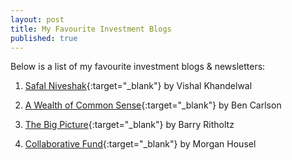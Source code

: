 ```yaml
---
layout: post
title: My Favourite Investment Blogs
published: true
---
```


Below is a list of my favourite investment blogs & newsletters:

1. [Safal Niveshak](https://www.safalniveshak.com/){:target="_blank"} by Vishal Khandelwal

2. [A Wealth of Common Sense](https://awealthofcommonsense.com/){:target="_blank"} by Ben Carlson

3. [The Big Picture](https://ritholtz.com/){:target="_blank"} by Barry Ritholtz

4. [Collaborative Fund](https://www.collaborativefund.com/blog/){:target="_blank"} by Morgan Housel
